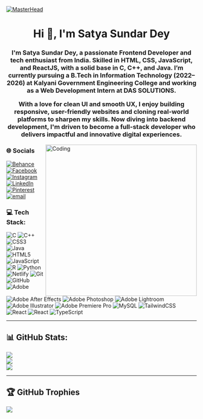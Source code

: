 [![MasterHead](https://camo.githubusercontent.com/069e3ef2850e722ccaef748bf8cdadafeed9fd4a9ee1436daebd7e820f4402a7/68747470733a2f2f666972656261736573746f726167652e676f6f676c65617069732e636f6d2f76302f622f666c6578692d636f64696e672e61707073706f742e636f6d2f6f2f64656d706769372d35323066386435662d363364342d343435332d383832322d6462633134396165323766382e6769663f616c743d6d6564696126746f6b656e3d39316330633762322d393363332d343032392d623031312d316138373033633537333064)](https://dotsatya.github.io/Formal-Portfolio/)
<h1 align="center">Hi 👋, I'm Satya Sundar Dey</h1>
<h3 align="center">I'm Satya Sundar Dey, a passionate Frontend Developer and tech enthusiast from India. Skilled in HTML, CSS, JavaScript, and ReactJS, with a solid base in C, C++, and Java. I’m currently pursuing a B.Tech in Information Technology (2022–2026) at Kalyani Government Engineering College and working as a Web Development Intern at DAS SOLUTIONS.

With a love for clean UI and smooth UX, I enjoy building responsive, user-friendly websites and cloning real-world platforms to sharpen my skills. Now diving into backend development, I'm driven to become a full-stack developer who delivers impactful and innovative digital experiences.</h3>
<img align="right" alt="Coding" width="400" src="https://cdn.dribbble.com/users/1162077/screenshots/3848914/programmer.gif" />


### 🌐 **Socials**
[![Behance](https://img.shields.io/badge/Behance-1769ff?logo=behance&logoColor=white)](https://behance.net/satyasundardey) 
[![Facebook](https://img.shields.io/badge/Facebook-%231877F2.svg?logo=Facebook&logoColor=white)](https://facebook.com/100087912664641) 
[![Instagram](https://img.shields.io/badge/Instagram-%23E4405F.svg?logo=Instagram&logoColor=white)](https://instagram.com/dot_satya) 
[![LinkedIn](https://img.shields.io/badge/LinkedIn-%230077B5.svg?logo=linkedin&logoColor=white)](https://linkedin.com/in/satya-sundar-dey) 
[![Pinterest](https://img.shields.io/badge/Pinterest-%23E60023.svg?logo=Pinterest&logoColor=white)](https://pinterest.com/dotsatya) 
[![email](https://img.shields.io/badge/Email-D14836?logo=gmail&logoColor=white)](mailto:satyasundardey4@gmail.com)

### 💻 Tech Stack:
![C](https://img.shields.io/badge/c-%2300599C.svg?style=for-the-badge&logo=c&logoColor=white) ![C++](https://img.shields.io/badge/c++-%2300599C.svg?style=for-the-badge&logo=c%2B%2B&logoColor=white) ![CSS3](https://img.shields.io/badge/css3-%231572B6.svg?style=for-the-badge&logo=css3&logoColor=white) ![Java](https://img.shields.io/badge/java-%23ED8B00.svg?style=for-the-badge&logo=openjdk&logoColor=white) ![HTML5](https://img.shields.io/badge/html5-%23E34F26.svg?style=for-the-badge&logo=html5&logoColor=white) ![JavaScript](https://img.shields.io/badge/javascript-%23323330.svg?style=for-the-badge&logo=javascript&logoColor=%23F7DF1E) ![R](https://img.shields.io/badge/r-%23276DC3.svg?style=for-the-badge&logo=r&logoColor=white) ![Python](https://img.shields.io/badge/python-3670A0?style=for-the-badge&logo=python&logoColor=ffdd54) ![Netlify](https://img.shields.io/badge/netlify-%23000000.svg?style=for-the-badge&logo=netlify&logoColor=#00C7B7) ![Git](https://img.shields.io/badge/git-%23F05033.svg?style=for-the-badge&logo=git&logoColor=white) ![GitHub](https://img.shields.io/badge/github-%23121011.svg?style=for-the-badge&logo=github&logoColor=white) ![Adobe](https://img.shields.io/badge/adobe-%23FF0000.svg?style=for-the-badge&logo=adobe&logoColor=white) ![Adobe After Effects](https://img.shields.io/badge/Adobe%20After%20Effects-9999FF.svg?style=for-the-badge&logo=Adobe%20After%20Effects&logoColor=white) ![Adobe Photoshop](https://img.shields.io/badge/adobe%20photoshop-%2331A8FF.svg?style=for-the-badge&logo=adobe%20photoshop&logoColor=white) ![Adobe Lightroom](https://img.shields.io/badge/Adobe%20Lightroom-31A8FF.svg?style=for-the-badge&logo=Adobe%20Lightroom&logoColor=white) ![Adobe Illustrator](https://img.shields.io/badge/adobe%20illustrator-%23FF9A00.svg?style=for-the-badge&logo=adobe%20illustrator&logoColor=white) ![Adobe Premiere Pro](https://img.shields.io/badge/Adobe%20Premiere%20Pro-9999FF.svg?style=for-the-badge&logo=Adobe%20Premiere%20Pro&logoColor=white) ![MySQL](https://img.shields.io/badge/mysql-4479A1.svg?style=for-the-badge&logo=mysql&logoColor=white) ![TailwindCSS](https://img.shields.io/badge/tailwindcss-%2338B2AC.svg?style=for-the-badge&logo=tailwind-css&logoColor=white) ![React](https://img.shields.io/badge/react-%2320232a.svg?style=for-the-badge&logo=react&logoColor=%2361DAFB) ![React](https://img.shields.io/badge/react-%2320232a.svg?style=for-the-badge&logo=react&logoColor=%2361DAFB) ![TypeScript](https://img.shields.io/badge/typescript-%23007ACC.svg?style=for-the-badge&logo=typescript&logoColor=white)

---

## 📊 GitHub Stats:
![](https://github-readme-stats.vercel.app/api?username=dotsatya&theme=transparent&hide_border=true&include_all_commits=false&count_private=false)<br/>
![](https://nirzak-streak-stats.vercel.app/?user=dotsatya&theme=transparent&hide_border=true)<br/>
![](https://github-readme-stats.vercel.app/api/top-langs/?username=dotsatya&theme=transparent&hide_border=true&include_all_commits=false&count_private=false&layout=compact)

---

## 🏆 GitHub Trophies
![](https://github-profile-trophy.vercel.app/?username=dotsatya&theme=nord&no-frame=true&no-bg=true&margin-w=4)

